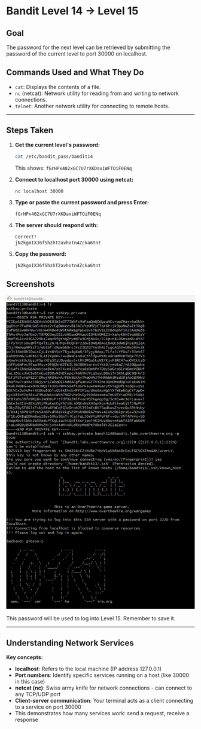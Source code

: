 # Bandit Level 14 → Level 15
## Goal
The password for the next level can be retrieved by submitting the password of the current level to port 30000 on localhost.

## Commands Used and What They Do
- `cat`: Displays the contents of a file.
- `nc` (netcat): Network utility for reading from and writing to network connections.
- `telnet`: Another network utility for connecting to remote hosts.
---
## Steps Taken
1. **Get the current level's password:**
   ```bash
   cat /etc/bandit_pass/bandit14
   ```
   This shows: `fGrHPx402xGC7U7rXKDaxiWFTOiF0ENq`

2. **Connect to localhost port 30000 using netcat:**
   ```bash
   nc localhost 30000
   ```

3. **Type or paste the current password and press Enter:**
   ```
   fGrHPx402xGC7U7rXKDaxiWFTOiF0ENq
   ```

4. **The server should respond with:**
   ```
   Correct!
   jN2kgmIXJ6fShzhT2avhotn4Zcka6tnt
   ```

5. **Copy the password:**
   ```
   jN2kgmIXJ6fShzhT2avhotn4Zcka6tnt
   ```
## Screenshots

   ![Bandit Level 1 Login](screenshots/level_13.png)

   

This password will be used to log into Level 15. Remember to save it.

---
## Understanding Network Services
**Key concepts:**
- **localhost**: Refers to the local machine (IP address 127.0.0.1)
- **Port numbers**: Identify specific services running on a host (like 30000 in this case)
- **netcat (nc)**: Swiss army knife for network connections - can connect to any TCP/UDP port
- **Client-server communication**: Your terminal acts as a client connecting to a service on port 30000
- This demonstrates how many services work: send a request, receive a response
